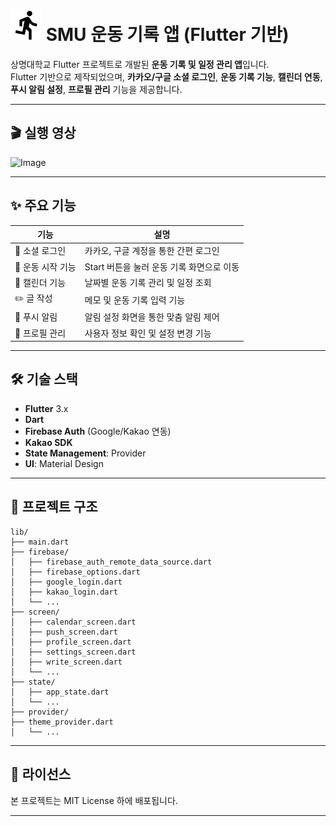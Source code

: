 # <img src="./asset/img/directions_run.png" width="50" alt="앱 시작 화면" /> SMU 운동 기록 앱 (Flutter 기반)

상명대학교 Flutter 프로젝트로 개발된 **운동 기록 및 일정 관리 앱**입니다.  
Flutter 기반으로 제작되었으며, **카카오/구글 소셜 로그인**, **운동 기록 기능**, **캘린더 연동**, **푸시 알림 설정**, **프로필 관리** 기능을 제공합니다.

---

## 🎬 실행 영상

![Image](https://github.com/user-attachments/assets/6eba8803-c65f-4f62-ad1f-7aeaa7089679)

---

## ✨ 주요 기능

| 기능 | 설명 |
|------|------|
| 🔐 소셜 로그인 | 카카오, 구글 계정을 통한 간편 로그인 |
| 🏃 운동 시작 기능 | Start 버튼을 눌러 운동 기록 화면으로 이동 |
| 📅 캘린더 기능 | 날짜별 운동 기록 관리 및 일정 조회 |
| ✏️ 글 작성 | 메모 및 운동 기록 입력 기능 |
| 🔔 푸시 알림 | 알림 설정 화면을 통한 맞춤 알림 제어 |
| 👤 프로필 관리 | 사용자 정보 확인 및 설정 변경 기능 |

---

## 🛠 기술 스택

- **Flutter** 3.x
- **Dart**
- **Firebase Auth** (Google/Kakao 연동)
- **Kakao SDK**
- **State Management**: Provider
- **UI**: Material Design

---

## 📁 프로젝트 구조

```
lib/
├── main.dart                      
├── firebase/
│   ├── firebase_auth_remote_data_source.dart
│   ├── firebase_options.dart
│   ├── google_login.dart
│   ├── kakao_login.dart
│   └── ...
├── screen/
│   ├── calendar_screen.dart
│   ├── push_screen.dart
│   ├── profile_screen.dart
│   ├── settings_screen.dart
│   ├── write_screen.dart
│   └── ...
├── state/
│   ├── app_state.dart
│   └── ...
├── provider/
├── theme_provider.dart
│   └── ...

```

---

## 📝 라이선스

본 프로젝트는 MIT License 하에 배포됩니다.

---
